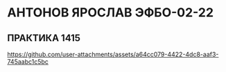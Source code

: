 # АНТОНОВ ЯРОСЛАВ ЭФБО-02-22
## ПРАКТИКА 1415

https://github.com/user-attachments/assets/a64cc079-4422-4dc8-aaf3-745aabc1c5bc

